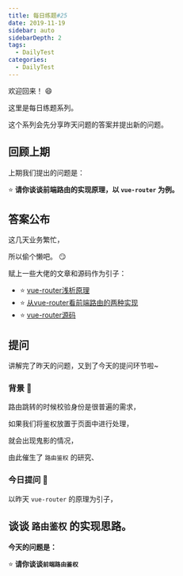 ```yaml
---
title: 每日练题#25
date: 2019-11-19
sidebar: auto
sidebarDepth: 2
tags: 
  - DailyTest
categories:
  - DailyTest
---
```


欢迎回来！ :smile:

这里是每日练题系列。 

这个系列会先分享昨天问题的答案并提出新的问题。

<!-- more -->

## 回顾上期

上期我们提出的问题是：

:star: **请你谈谈前端路由的实现原理，以 `vue-router` 为例。** 

## 答案公布

这几天业务繁忙，

所以偷个懒吧。 :smirk:

赋上一些大佬的文章和源码作为引子：

- :star: [vue-router浅析原理](https://juejin.im/post/5bc6eb875188255c9c755df2)
- :star: [从vue-router看前端路由的两种实现](https://zhuanlan.zhihu.com/p/27588422)
- :star: [vue-router源码](https://github.com/vuejs/vue-router/blob/dev/src/index.js)


## 提问

讲解完了昨天的问题，又到了今天的提问环节啦~

### 背景 :flags:

路由跳转的时候校验身份是很普遍的需求，

如果我们将鉴权放置于页面中进行处理，

就会出现鬼影的情况，

由此催生了 `路由鉴权` 的研究、

### 今日提问 :flags:

以昨天 `vue-router` 的原理为引子，

谈谈 `路由鉴权` 的实现思路。
---

**今天的问题是：**

:star: **请你谈谈`前端路由鉴权`** 